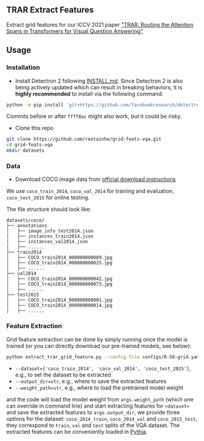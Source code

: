 ## TRAR Extract Features
Extract grid features for our ICCV 2021 paper ["TRAR: Routing the Attention Spans in Transformers for Visual Question Answering"]()

## Usage
### Installation
- Install Detectron 2 following [INSTALL.md](https://github.com/facebookresearch/detectron2/blob/master/INSTALL.md). Since Detectron 2 is also being actively updated which can result in breaking behaviors, it is **highly recommended** to install via the following command:
```bash
python -m pip install 'git+https://github.com/facebookresearch/detectron2.git@ffff8ac'
```
Commits before or after `ffff8ac` might also work, but it could be risky.

- Clone this repo
```bash
git clone https://github.com/rentainhe/grid-feats-vqa.git
cd grid-feats-vqa
mkdir datasets
```

### Data
- Download COCO image data from [official download instructions](https://cocodataset.org/#download)

We use `coco_train_2014`, `coco_val_2014` for training and evaluation, `coco_test_2015` for online testing.

The file structure should look like:
```
datasets/coco/
├── annotations
│   ├── image_info_test2014.json
|   ├── instances_train2014.json
|   ├── instances_val2014.json
|   ├── ......
├── train2014
│   ├── COCO_train2014_000000000009.jpg
│   ├── COCO_train2014_000000000025.jpg
|   ├── ......
├── val2014
│   ├── COCO_train2014_000000000042.jpg
│   ├── COCO_train2014_000000000073.jpg
|   ├── ......
├── test2015
│   ├── COCO_train2014_000000000001.jpg
│   ├── COCO_train2014_000000000014.jpg
|   ├── ......
```

### Feature Extraction
Grid feature extraction can be done by simply running once the model is trained (or you can directly download our pre-trained models, see below):
```bash
python extract_trar_grid_feature.py --config-file configs/R-50-grid.yaml --dataset <dataset> --output_dir /path/to/save/features --weight_path /path/to/pretrained/model
```
- `--dataset={'coco_train_2014', 'coco_val_2014', 'coco_test_2015'}`, e.g., to set the dataset to be extracted
- `--output_dir=str`, e.g., where to save the extracted features
- `--weight_path=str`, e.g., where to load the pretrained model weight

and the code will load the model weight from `args.weight_path` (which one can override in command line) and start extracting features for `<dataset>` and save the extracted features to `args.output_dir`, we provide three options for the dataset: `coco_2014_train`, `coco_2014_val` and `coco_2015_test`, they correspond to `train`, `val` and `test` splits of the VQA dataset. The extracted features can be conveniently loaded in [Pythia](https://github.com/facebookresearch/pythia).
